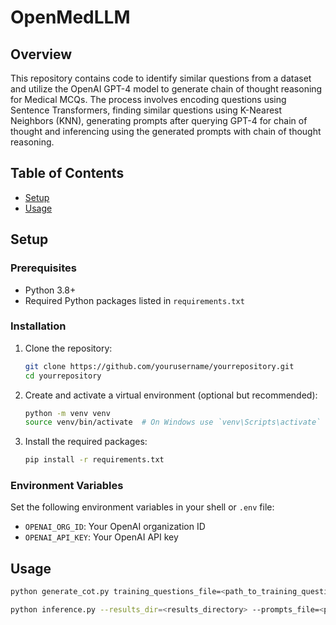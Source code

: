 # OpenMedLLM

## Overview

This repository contains code to identify similar questions from a dataset and utilize the OpenAI GPT-4 model to generate chain of thought reasoning for Medical MCQs. The process involves encoding questions using Sentence Transformers, finding similar questions using K-Nearest Neighbors (KNN), generating prompts after querying GPT-4 for chain of thought and inferencing  using the generated prompts with chain of thought reasoning.

## Table of Contents

- [Setup](#setup)
- [Usage](#usage)

## Setup

### Prerequisites

- Python 3.8+
- Required Python packages listed in `requirements.txt`

### Installation

1. Clone the repository:

    ```sh
    git clone https://github.com/yourusername/yourrepository.git
    cd yourrepository
    ```

2. Create and activate a virtual environment (optional but recommended):

    ```sh
    python -m venv venv
    source venv/bin/activate  # On Windows use `venv\Scripts\activate`
    ```

3. Install the required packages:

    ```sh
    pip install -r requirements.txt
    ```

### Environment Variables

Set the following environment variables in your shell or `.env` file:

- `OPENAI_ORG_ID`: Your OpenAI organization ID
- `OPENAI_API_KEY`: Your OpenAI API key

## Usage

```sh
python generate_cot.py training_questions_file=<path_to_training_questions_file> testing_questions_file=<path_to_testing_questions_file> output_dir=<path_to_output_directory>
```

```sh
python inference.py --results_dir=<results_directory> --prompts_file=<prompts_file_path> --model_path=<model_path> --batch_size=<batch_size>
```
